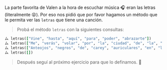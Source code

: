 La parte favorita de Valen a la hora de escuchar música :headphones: eran las letras (literalmente :stuck_out_tongue_closed_eyes:). Por eso nos pidió que por favor hagamos un método que le permita ver las `letras` que tiene una canción.

> Probá el método `letras` con la siguientes consultas:
>
``` ruby
ム letras(["Vine", "hasta", "aquí", "para", "poder", "abrazarte"])
ム letras(["Me", "verás", "volar", "por", "la", "ciudad", "de", "la", "furia"])
ム letras(["Anteojos", "negros", "de", "carey", "auriculares", "en", "la", "sien"])
ム letras([])
```
> Después seguí al próximo ejercicio para que lo definamos. :muscle:

